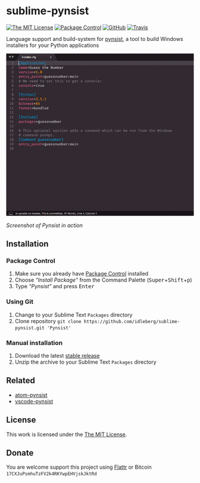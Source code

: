 # sublime-pynsist

[![The MIT License](https://img.shields.io/badge/license-MIT-orange.svg?style=flat-square)](http://opensource.org/licenses/MIT)
[![Package Control](https://packagecontrol.herokuapp.com/downloads/Pynsist.svg?style=flat-square)](https://packagecontrol.io/packages/Pynsist)
[![GitHub](https://img.shields.io/github/release/idleberg/sublime-pynsist.svg?style=flat-square)](https://github.com/idleberg/sublime-pynsist/releases)
[![Travis](https://img.shields.io/travis/idleberg/sublime-pynsist.svg?style=flat-square)](https://travis-ci.org/idleberg/sublime-pynsist)

Language support and build-system for [pynsist](https://pypi.python.org/pypi/pynsist), a tool to build Windows installers for your Python applications

![Screenshot](https://raw.githubusercontent.com/idleberg/sublime-pynsist/master/screenshot.gif)

*Screenshot of Pynsist in action*

## Installation

### Package Control

1. Make sure you already have [Package Control](https://packagecontrol.io/) installed
2. Choose *“Install Package”* from the Command Palette (<kbd>Super</kbd>+<kbd>Shift</kbd>+<kbd>p</kbd>)
3. Type *“Pynsist”* and press <kbd>Enter</kbd>

### Using Git

1. Change to your Sublime Text `Packages` directory
2. Clone repository `git clone https://github.com/idleberg/sublime-pynsist.git 'Pynsist'`

### Manual installation

1. Download the latest [stable release](https://github.com/idleberg/sublime-pynsist/releases)
2. Unzip the archive to your Sublime Text `Packages` directory

## Related

- [atom-pynsist](https://atom.io/packages/pynsist)
- [vscode-pynsist](https://marketplace.visualstudio.com/items?itemName=idleberg.pynsist)

## License

This work is licensed under the [The MIT License](LICENSE).

## Donate

You are welcome support this project using [Flattr](https://flattr.com/submit/auto?user_id=idleberg&url=https://github.com/idleberg/sublime-pynsist) or Bitcoin `17CXJuPsmhuTzFV2k4RKYwpEHVjskJktRd`
